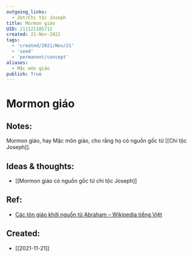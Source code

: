 ```yaml
---
outgoing_links:
  - Zet/Chi tộc Joseph
title: Mormon giáo
UID: 211121105712
created: 21-Nov-2021
tags:
  - 'created/2021/Nov/21'
  - 'seed'
  - 'permanent/concept'
aliases:
  - Mặc môn giáo
publish: True
---
```

# Mormon giáo

## Notes:
Mormon giáo, hay Mặc môn giáo, cho rằng họ có nguồn gốc từ [[Chi tộc Joseph]].

## Ideas & thoughts:
- [[Mormon giáo có nguồn gốc từ chi tộc Joseph]]

## Ref:
- [Các tôn giáo khởi nguồn từ Abraham – Wikipedia tiếng Việt](https://vi.wikipedia.org/wiki/C%C3%A1c_t%C3%B4n_gi%C3%A1o_kh%E1%BB%9Fi_ngu%E1%BB%93n_t%E1%BB%AB_Abraham)


## Created:
- [[2021-11-21]]
